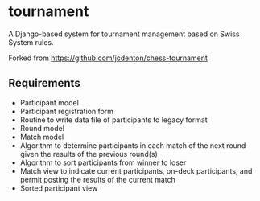 tournament
==========

A Django-based system for tournament management based on Swiss System rules.

Forked from https://github.com/jcdenton/chess-tournament

Requirements
------------

 - Participant model
 - Participant registration form
 - Routine to write data file of participants to legacy format
 - Round model
 - Match model
 - Algorithm to determine participants in each match of the next round given the results of the previous round(s)
 - Algorithm to sort participants from winner to loser
 - Match view to indicate current participants, on-deck participants, and permit posting the results of the current match
 - Sorted participant view
